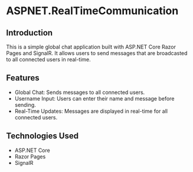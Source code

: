 # ASPNET.RealTimeCommunication

## Introduction
This is a simple global chat application built with ASP.NET Core Razor Pages and SignalR. It allows users to send messages that are broadcasted to all connected users in real-time.

## Features
- Global Chat: Sends messages to all connected users.
- Username Input: Users can enter their name and message before sending.
- Real-Time Updates: Messages are displayed in real-time for all connected users.

## Technologies Used
- ASP.NET Core
- Razor Pages
- SignalR

